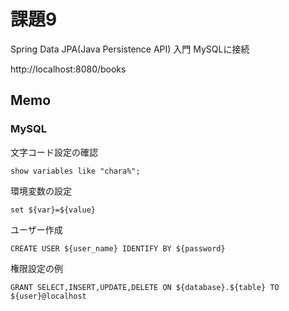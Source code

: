 # 課題9
Spring Data JPA(Java Persistence API) 入門
MySQLに接続

http://localhost:8080/books

## Memo
### MySQL
文字コード設定の確認
```
show variables like "chara%";
```

環境変数の設定
```
set ${var}=${value}
```

ユーザー作成
```
CREATE USER ${user_name} IDENTIFY BY ${password}
```

権限設定の例
```
GRANT SELECT,INSERT,UPDATE,DELETE ON ${database}.${table} TO ${user}@localhost
```
